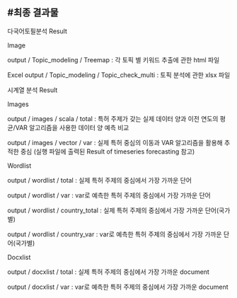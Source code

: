 #최종 결과물
-------------------------


다국어토필분석 Result


Image


output / Topic_modeling / Treemap : 각 토픽 별 키워드 추출에 관한 html 파일


Excel
output / Topic_modeling / Topic_check_multi : 토픽 분석에 관한 xlsx 파일




시계열 분석 Result


Images


output / images / scala / total : 특허 주제가 갖는 실제 데이터 양과 이전 연도의 평균/VAR 알고리즘을 사용한 데이터 양 예측 비교



output / images / vector / var : 실제 특허 중심의 이동과 VAR 알고리즘을 활용해 추적한 중심 (실행 파일에 출력된 Result of timeseries forecasting 참고)


Wordlist


output / wordlist / total : 실제 특허 주제의 중심에서 가장 가까운 단어


output / wordlist / var : var로 예측한 특허 주제의 중심에서 가장 가까운 단어


output / wordlist / country_total : 실제 특허 주제의 중심에서 가장 가까운 단어(국가별)


output / wordlist / country_var : var로 예측한 특허 주제의 중심에서 가장 가까운 단어(국가별)


Docxlist


output / docxlist / total : 실제 특허 주제의 중심에서 가장 가까운 document


output / docxlist / var : var로 예측한 특허 주제의 중심에서 가장 가까운 document
